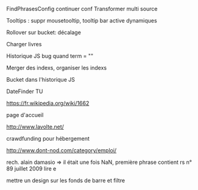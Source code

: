 FindPhrasesConfig continuer conf Transformer multi source

Tooltips : suppr mousetooltip, tooltip bar active dynamiques

Rollover sur bucket: décalage

Charger livres

Historique JS bug quand term = ""

Merger des indexs, organiser les indexs

Bucket dans l'historique JS

DateFinder TU

https://fr.wikipedia.org/wiki/1662

page d'accueil

http://www.lavolte.net/

crawdfunding pour hébergement

http://www.dont-nod.com/category/emploi/

rech. alain damasio => il était une fois NaN, première phrase contient rs n° 89 juillet 2009 lire e

mettre un design sur les fonds de barre et filtre
